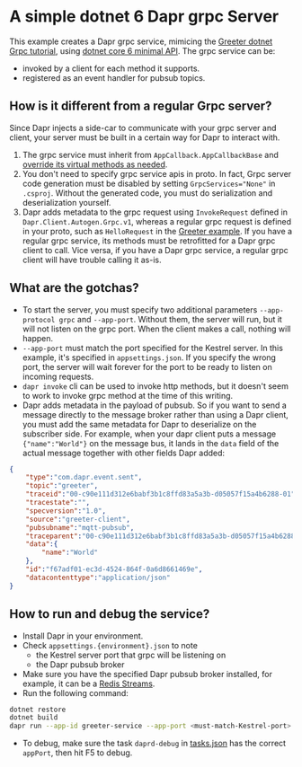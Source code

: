 # A simple dotnet 6 Dapr grpc Server

This example creates a Dapr grpc service, mimicing the [Greeter dotnet Grpc tutorial](https://docs.microsoft.com/en-us/aspnet/core/tutorials/grpc/grpc-start?view=aspnetcore-6.0&tabs=visual-studio), using [dotnet core 6 minimal API](https://docs.microsoft.com/en-us/aspnet/core/fundamentals/minimal-apis?view=aspnetcore-6.0). The grpc service can be:
* invoked by a client for each method it supports. 
* registered as an event handler for pubsub topics.

## How is it different from a regular Grpc server?
Since Dapr injects a side-car to communicate with your grpc server and client, your server must be built in a certain way for Dapr to interact with.

1. The grpc service must inherit from `AppCallback.AppCallbackBase` and [override its virtual methods as needed](https://github.com/dapr/dotnet-sdk/tree/0c9d6a45c8d3792a92d7141056c390bea098d02b/examples/AspNetCore/GrpcServiceSample).
2. You don't need to specify grpc service apis in proto. In fact, Grpc server code generation must be disabled by setting `GrpcServices="None"` in `.csproj`. Without the generated code, you must do serialization and deserialization yourself.
3. Dapr adds metadata to the grpc request using `InvokeRequest` defined in `Dapr.Client.Autogen.Grpc.v1`, whereas a regular grpc request is defined in your proto, such as `HelloRequest` in the [Greeter example](https://docs.microsoft.com/en-us/aspnet/core/tutorials/grpc/grpc-start?view=aspnetcore-6.0&tabs=visual-studio). If you have a regular grpc service, its methods must be retrofitted for a Dapr grpc client to call. Vice versa, if you have a Dapr grpc service, a regular grpc client will have trouble calling it as-is.

## What are the gotchas?
* To start the server, you must specify two additional parameters `--app-protocol grpc` and `--app-port`. Without them, the server will run, but it will not listen on the grpc port. When the client makes a call, nothing will happen.
* `--app-port` must match the port specified for the Kestrel server. In this example, it's specified in `appsettings.json`. If you specify the wrong port, the server will wait forever for the port to be ready to listen on incoming requests.
* `dapr invoke` cli can be used to invoke http methods, but it doesn't seem to work to invoke grpc method at the time of this writing. 
* Dapr adds metadata in the payload of pubsub. So if you want to send a message directly to the message broker rather than using a Dapr client, you must add the same metadata for Dapr to deserialize on the subscriber side. For example, when your dapr client puts a message `{"name":"World"}` on the message bus, it lands in the `data` field of the actual message together with other fields Dapr added:

```json
{
    "type":"com.dapr.event.sent",
    "topic":"greeter",
    "traceid":"00-c90e111d312e6babf3b1c8ffd83a5a3b-d05057f15a4b6288-01",
    "tracestate":"",
    "specversion":"1.0",
    "source":"greeter-client",
    "pubsubname":"mqtt-pubsub",
    "traceparent":"00-c90e111d312e6babf3b1c8ffd83a5a3b-d05057f15a4b6288-01",
    "data":{
        "name":"World"
    },
    "id":"f67adf01-ec3d-4524-864f-0a6d8661469e",
    "datacontenttype":"application/json"
}
``` 

## How to run and debug the service?
* Install Dapr in your environment.
* Check `appsettings.{environment}.json` to note
  * the Kestrel server port that grpc will be listening on
  * the Dapr pubsub broker
* Make sure you have the specified Dapr pubsub broker installed, for example, it can be a [Redis Streams](https://docs.dapr.io/reference/components-reference/supported-pubsub/setup-redis-pubsub/). 
* Run the following command:

```bash
dotnet restore
dotnet build
dapr run --app-id greeter-service --app-port <must-match-Kestrel-port> --app-protocol grpc -- dotnet run
```

* To debug, make sure the task `daprd-debug` in [tasks.json](.vscode\tasks.json) has the correct `appPort`, then hit F5 to debug.
